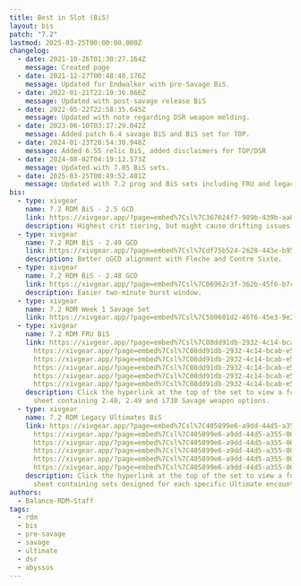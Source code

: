 ```yaml
---
title: Best in Slot (BiS)
layout: bis
patch: "7.2"
lastmod: 2025-03-25T00:00:00.000Z
changelog:
  - date: 2021-10-26T01:30:27.164Z
    message: Created page
  - date: 2021-12-27T00:48:48.176Z
    message: Updated for Endwalker with pre-Savage BiS.
  - date: 2022-01-21T22:19:36.866Z
    message: Updated with post-savage release BiS
  - date: 2022-05-22T22:58:35.645Z
    message: Updated with note regarding DSR weapon melding.
  - date: 2023-06-10T03:37:29.042Z
    message: Added patch 6.4 savage BiS and BiS set for TOP.
  - date: 2024-01-23T20:54:30.948Z
    message: Added 6.55 relic BiS, added disclaimers for TOP/DSR
  - date: 2024-08-02T04:19:12.573Z
    message: Updated with 7.05 BiS sets.
  - date: 2025-03-25T00:49:52.401Z
    message: Updated with 7.2 prog and BiS sets including FRU and legacy Ultimates
bis:
  - type: xivgear
    name: 7.2 RDM BiS - 2.5 GCD
    link: https://xivgear.app/?page=embed%7Csl%7C367624f7-989b-439b-aa04-daf7bdab2379
    description: Highest crit tiering, but might cause drifting issues with Embolden.
  - type: xivgear
    name: 7.2 RDM BiS - 2.49 GCD
    link: https://xivgear.app/?page=embed%7Csl%7Cdf75b524-2628-443e-b95d-18363f2a5e3d
    description: Better oGCD alignment with Fleche and Contre Sixte.
  - type: xivgear
    name: 7.2 RDM BiS - 2.48 GCD
    link: https://xivgear.app/?page=embed%7Csl%7C06962c3f-362b-45f6-b7cf-10a02a4a24ec
    description: Easier two-minute burst window.
  - type: xivgear
    name: 7.2 RDM Week 1 Savage Set
    link: https://xivgear.app/?page=embed%7Csl%7C5b0601d2-46f6-45e3-9e22-303d2fecd6a3
  - type: xivgear
    name: 7.2 RDM FRU BiS
    link: https://xivgear.app/?page=embed%7Csl%7C08dd91db-2932-4c14-bcab-e50936b7d407&onlySetIndex=3
      https://xivgear.app/?page=embed%7Csl%7C08dd91db-2932-4c14-bcab-e50936b7d407&onlySetIndex=4
      https://xivgear.app/?page=embed%7Csl%7C08dd91db-2932-4c14-bcab-e50936b7d407&onlySetIndex=6
      https://xivgear.app/?page=embed%7Csl%7C08dd91db-2932-4c14-bcab-e50936b7d407&onlySetIndex=7
      https://xivgear.app/?page=embed%7Csl%7C08dd91db-2932-4c14-bcab-e50936b7d407&onlySetIndex=9
      https://xivgear.app/?page=embed%7Csl%7C08dd91db-2932-4c14-bcab-e50936b7d407&onlySetIndex=10
    description: Click the hyperlink at the top of the set to view a full composite
      sheet containing 2.48, 2.49 and i730 Savage weapon options.
  - type: xivgear
    name: 7.2 RDM Legacy Ultimates BiS
    link: https://xivgear.app/?page=embed%7Csl%7C405899e6-a9dd-44d5-a355-0004dd1b5142&onlySetIndex=0
      https://xivgear.app/?page=embed%7Csl%7C405899e6-a9dd-44d5-a355-0004dd1b5142&onlySetIndex=1
      https://xivgear.app/?page=embed%7Csl%7C405899e6-a9dd-44d5-a355-0004dd1b5142&onlySetIndex=2
      https://xivgear.app/?page=embed%7Csl%7C405899e6-a9dd-44d5-a355-0004dd1b5142&onlySetIndex=3
      https://xivgear.app/?page=embed%7Csl%7C405899e6-a9dd-44d5-a355-0004dd1b5142&onlySetIndex=4
      https://xivgear.app/?page=embed%7Csl%7C405899e6-a9dd-44d5-a355-0004dd1b5142&onlySetIndex=5
    description: Click the hyperlink at the top of the set to view a full composite
      sheet containing sets designed for each specific Ultimate encounter.
authors:
  - Balance-RDM-Staff
tags:
  - rdm
  - bis
  - pre-savage
  - savage
  - ultimate
  - dsr
  - abyssos
---
```

